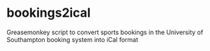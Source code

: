 # bookings2ical
Greasemonkey script to convert sports bookings in the University of Southampton booking system into iCal format
